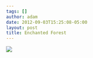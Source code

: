 ```yaml
---
tags: []
author: adam
date: 2012-09-03T15:25:08-05:00
layout: post
title: Enchanted Forest
---
```


![](/media/m9sm5xEgNn1qga9s2o1_1280.jpg)
